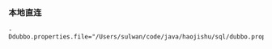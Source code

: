 ### 本地直连
```shell
-Ddubbo.properties.file="/Users/sulwan/code/java/haojishu/sql/dubbo.properties"
```
